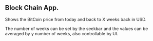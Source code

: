 ## Block Chain App. 



Shows the BitCoin price from today and back to X weeks back in USD. 

The number of weeks can be set by the seekbar and the values can be averaged by y number of weeks, also controllable by UI.
